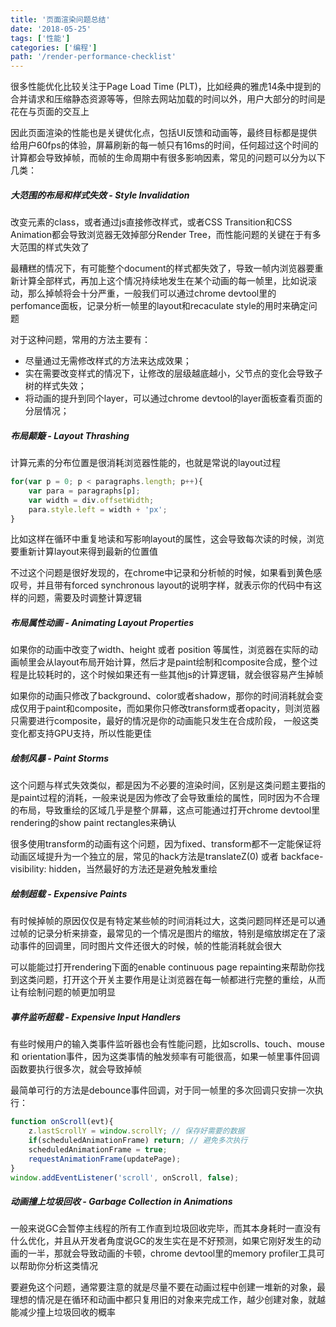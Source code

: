 ```yaml
---
title: '页面渲染问题总结'
date: '2018-05-25'
tags: ['性能']
categories: ['编程']
path: '/render-performance-checklist'
---
```


很多性能优化比较关注于Page Load Time (PLT)，比如经典的雅虎14条中提到的合并请求和压缩静态资源等等，但除去网站加载的时间以外，用户大部分的时间是花在与页面的交互上

因此页面渲染的性能也是关键优化点，包括UI反馈和动画等，最终目标都是提供给用户60fps的体验，屏幕刷新的每一帧只有16ms的时间，任何超过这个时间的计算都会导致掉帧，而帧的生命周期中有很多影响因素，常见的问题可以分为以下几类：

##### 大范围的布局和样式失效 - Style Invalidation

改变元素的class，或者通过js直接修改样式，或者CSS Transition和CSS Animation都会导致浏览器无效掉部分Render Tree，而性能问题的关键在于有多大范围的样式失效了

最糟糕的情况下，有可能整个document的样式都失效了，导致一帧内浏览器要重新计算全部样式，再加上这个情况持续地发生在某个动画的每一帧里，比如说滚动，那么掉帧将会十分严重，一般我们可以通过chrome devtool里的perfomance面板，记录分析一帧里的layout和recaculate style的用时来确定问题

对于这种问题，常用的方法主要有：

- 尽量通过无需修改样式的方法来达成效果；
- 实在需要改变样式的情况下，让修改的层级越底越小，父节点的变化会导致子树的样式失效；
- 将动画的提升到同个layer，可以通过chrome devtool的layer面板查看页面的分层情况；

##### 布局颠簸 - Layout Thrashing

计算元素的分布位置是很消耗浏览器性能的，也就是常说的layout过程

```javascript
for(var p = 0; p < paragraphs.length; p++){
    var para = paragraphs[p];
    var width = div.offsetWidth;
    para.style.left = width + 'px';
}
```

比如这样在循环中重复地读和写影响layout的属性，这会导致每次读的时候，浏览要重新计算layout来得到最新的位置值

不过这个问题是很好发现的，在chrome中记录和分析帧的时候，如果看到黄色感叹号，并且带有forced synchronous layout的说明字样，就表示你的代码中有这样的问题，需要及时调整计算逻辑

##### 布局属性动画 - Animating Layout Properties

如果你的动画中改变了width、height 或者 position 等属性，浏览器在实际的动画帧里会从layout布局开始计算，然后才是paint绘制和composite合成，整个过程是比较耗时的，这个时候如果还有一些其他js的计算逻辑，就会很容易产生掉帧

如果你的动画只修改了background、color或者shadow，那你的时间消耗就会变成仅用于paint和composite，而如果你只修改transform或者opacity，则浏览器只需要进行composite，最好的情况是你的动画能只发生在合成阶段， 一般这类变化都支持GPU支持，所以性能更佳

##### 绘制风暴 - Paint Storms

这个问题与样式失效类似，都是因为不必要的渲染时间，区别是这类问题主要指的是paint过程的消耗，一般来说是因为修改了会导致重绘的属性，同时因为不合理的布局，导致重绘的区域几乎是整个屏幕，这点可能通过打开chrome devtool里rendering的show paint rectangles来确认

很多使用transform的动画有这个问题，因为fixed、transform都不一定能保证将动画区域提升为一个独立的层，常见的hack方法是translateZ(0) 或者 backface-visibility: hidden，当然最好的方法还是避免触发重绘

##### 绘制超载 - Expensive Paints

有时候掉帧的原因仅仅是有特定某些帧的时间消耗过大，这类问题同样还是可以通过帧的记录分析来排查，最常见的一个情况是图片的缩放，特别是缩放绑定在了滚动事件的回调里，同时图片文件还很大的时候，帧的性能消耗就会很大

可以能能过打开rendering下面的enable continuous page repainting来帮助你找到这类问题，打开这个开关主要作用是让浏览器在每一帧都进行完整的重绘，从而让有绘制问题的帧更加明显

##### 事件监听超载 - Expensive Input Handlers

有些时候用户的输入类事件监听器也会有性能问题，比如scrolls、touch、mouse 和 orientation事件，因为这类事情的触发频率有可能很高，如果一帧里事件回调函数要执行很多次，就会导致掉帧

最简单可行的方法是debounce事件回调，对于同一帧里的多次回调只安排一次执行：

```javascript
function onScroll(evt){
    z.lastScrollY = window.scrollY; // 保存好需要的数据
    if(scheduledAnimationFrame) return; // 避免多次执行
    scheduledAnimationFrame = true;
    requestAnimationFrame(updatePage);
}
window.addEventListener('scroll', onScroll, false);
```

##### 动画撞上垃圾回收 - Garbage Collection in Animations

一般来说GC会暂停主线程的所有工作直到垃圾回收完毕，而其本身耗时一直没有什么优化，并且从开发者角度说GC的发生实在是不好预测，如果它刚好发生的动画的一半，那就会导致动画的卡顿，chrome devtool里的memory profiler工具可以帮助你分析这类情况

要避免这个问题，通常要注意的就是尽量不要在动画过程中创建一堆新的对象，最理想的情况是在循环和动画中都只复用旧的对象来完成工作，越少创建对象，就越能减少撞上垃圾回收的概率

